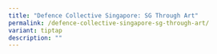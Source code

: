 ```yaml
---
title: "Defence Collective Singapore: SG Through Art"
permalink: /defence-collective-singapore-sg-through-art/
variant: tiptap
description: ""
---
```

